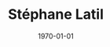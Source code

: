 ---
layout: person # Do not modify
title: "Stéphane Latil"  # Your full name
position: "Intern"
picture: "latil_face_pic" # The name of your picture file without the .jpg extension
topic: "Defensive measures against ROP attacks" # For interns, PhD students and postdocs, briefly describe your research topic (tenured researchers should remove this line)
mail: "stephane.latil" # The first part of yor @cea.fr address
linkedin: "https://www.linkedin.com/in/st%C3%A9phane-latil-7a993a176/" # The URL of your Linkedin page if you have one, otherwise remove the line
categories: people # Do not modify
date: 1970-01-01 # Do not modify
---